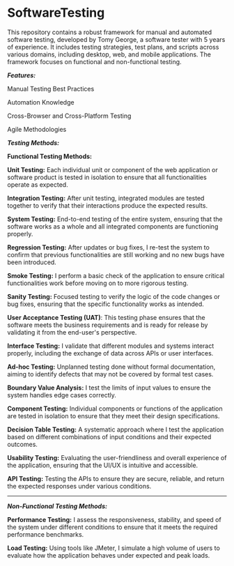# SoftwareTesting
This repository contains a robust framework for manual and automated software testing, developed by Tomy George, a software tester with 5 years of experience. It includes testing strategies, test plans, and scripts across various domains, including desktop, web, and mobile applications. The framework focuses on functional and non-functional testing.

***Features:***

Manual Testing Best Practices

Automation Knowledge

Cross-Browser and Cross-Platform Testing

Agile Methodologies

***Testing Methods:***

**Functional Testing Methods:**

**Unit Testing:** Each individual unit or component of the web application or software product is tested in isolation to ensure that all functionalities operate as expected.


**Integration Testing:** After unit testing, integrated modules are tested together to verify that their interactions produce the expected results.


**System Testing:** End-to-end testing of the entire system, ensuring that the software works as a whole and all integrated components are functioning properly.


**Regression Testing:** After updates or bug fixes, I re-test the system to confirm that previous functionalities are still working and no new bugs have been introduced.


**Smoke Testing:** I perform a basic check of the application to ensure critical functionalities work before moving on to more rigorous testing.


**Sanity Testing:** Focused testing to verify the logic of the code changes or bug fixes, ensuring that the specific functionality works as intended.


**User Acceptance Testing (UAT)**: This testing phase ensures that the software meets the business requirements and is ready for release by validating it from the end-user's perspective.


**Interface Testing:** I validate that different modules and systems interact properly, including the exchange of data across APIs or user interfaces.


**Ad-hoc Testing:** Unplanned testing done without formal documentation, aiming to identify defects that may not be covered by formal test cases.


**Boundary Value Analysis:** I test the limits of input values to ensure the system handles edge cases correctly.


**Component Testing:** Individual components or functions of the application are tested in isolation to ensure that they meet their design specifications.


**Decision Table Testing:** A systematic approach where I test the application based on different combinations of input conditions and their expected outcomes.


**Usability Testing:** Evaluating the user-friendliness and overall experience of the application, ensuring that the UI/UX is intuitive and accessible.


**API Testing:** Testing the APIs to ensure they are secure, reliable, and return the expected responses under various conditions.


----------------------------------------------------------------------------------------------------

***Non-Functional Testing Methods:***


**Performance Testing:** I assess the responsiveness, stability, and speed of the system under different conditions to ensure that it meets the required performance benchmarks.

**Load Testing:** Using tools like JMeter, I simulate a high volume of users to evaluate how the application behaves under expected and peak loads.


